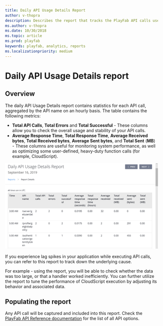```yaml
---
title: Daily API Usage Details Report
author: v-thopra
description: Describes the report that tracks the PlayFab API calls used by your title.
ms.author: v-thopra
ms.date: 10/30/2018
ms.topic: article
ms.prod: playfab
keywords: playfab, analytics, reports
ms.localizationpriority: medium
---
```


# Daily API Usage Details report

## Overview

The daily API Usage Details report contains statistics for each API call, aggregated by the API name on an hourly basis. The table contains the following metrics:

- **Total API Calls**, **Total Errors** and **Total Successful** - These columns allow you to check the overall usage and stability of your API calls.
- **Average Response Time**, **Total Response Time**, **Average Received bytes**, **Total Received bytes**, **Average Sent bytes**, and **Total Sent** (**MB**) - These columns are useful for monitoring system performance, as well as optimizing some user-defined, heavy-duty function calls (for example, CloudScript).

![Daily API usage details report table](media/tutorials/daily-api-usage-details-report-table.png)

If you experience lag spikes in your application while executing API calls, you can refer to this report to track down the underlying cause.

For example - using the report, you will be able to check whether the data was too large, or that a handler worked inefficiently. You can further utilize the report to tune the performance of CloudScript execution by adjusting its behavior and associated data.

## Populating the report

Any API call will be captured and included into this report. Check the [PlayFab API Reference documentation](../../../api-references/index.md) for the list of all API options.
